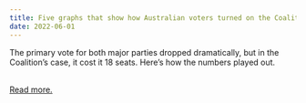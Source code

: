 ```yaml
---
title: Five graphs that show how Australian voters turned on the Coalition
date: 2022-06-01
---
```

<p>The primary vote for both major parties dropped dramatically, but in the Coalition’s case, it cost it 18 seats. Here’s how the numbers played out.</p><br>
<a href='https://www.theguardian.com/news/datablog/2022/jun/01/five-graphs-that-show-how-australian-voters-turned-on-the-coalition'>Read more.</a>